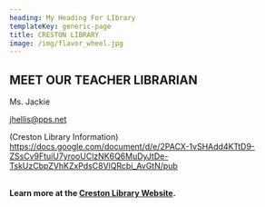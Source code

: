 ```yaml
---
heading: My Heading For LIbrary
templateKey: generic-page
title: CRESTON LIBRARY
image: /img/flavor_wheel.jpg
---
```

## MEET OUR TEACHER LIBRARIAN

Ms. Jackie

[jhellis@pps.net](mailto:jhellis@pps.net)



(Creston Library Information) <https://docs.google.com/document/d/e/2PACX-1vSHAdd4KTtD9-ZSsCv9FtuiU7yrooUClzNK6Q6MuDyJtDe-TskUzCbpZVhKZxPdsC8VlQRcbi_AvGtN/pub>

**\
Learn more at the [Creston Library Website](**<https://sites.google.com/pps.net/crestonk8library/home>**).[](https://sites.google.com/pps.net/crestonk8library/home)**